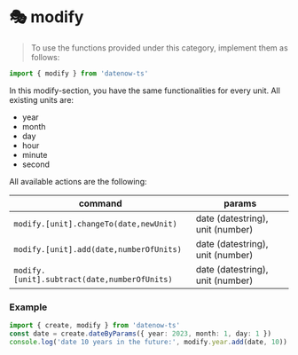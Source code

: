 # 🎭 modify

> To use the functions provided under this category, implement them as follows:

```typescript
import { modify } from 'datenow-ts'
```

In this modify-section, you have the same functionalities for every unit.
All existing units are:

- year
- month
- day
- hour
- minute
- second

All available actions are the following:

| command                                        | params                           |
|------------------------------------------------|----------------------------------|
| ``modify.[unit].changeTo(date,newUnit)``       | date (datestring), unit (number) |
| ``modify.[unit].add(date,numberOfUnits)``      | date (datestring), unit (number) |
| ``modify.[unit].subtract(date,numberOfUnits)`` | date (datestring), unit (number) |

### Example

```typescript
import { create, modify } from 'datenow-ts'
const date = create.dateByParams({ year: 2023, month: 1, day: 1 })
console.log('date 10 years in the future:', modify.year.add(date, 10))
```
